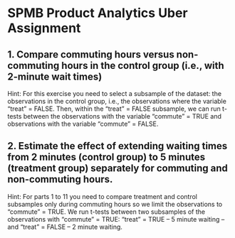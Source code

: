# SPMB Product Analytics Uber Assignment

## 1. Compare commuting hours versus non-commuting hours in the control group (i.e., with 2-minute wait times)
Hint: For this exercise you need to select a subsample of the dataset: the observations in the control group, i.e., the observations where the variable “treat” = FALSE. Then, within the “treat” = FALSE subsample, we can run t-tests between the observations with the variable “commute” = TRUE and observations with the variable “commute” = FALSE.

## 2. Estimate the effect of extending waiting times from 2 minutes (control group) to 5 minutes (treatment group) separately for commuting and non-commuting hours.
Hint:  For parts 1 to 11 you need to compare treatment and control subsamples only during commuting hours so we limit the observations to “commute” = TRUE. We run t-tests between two subsamples of the observations with “commute” = TRUE: “treat” = TRUE – 5 minute waiting – and “treat” = FALSE – 2 minute waiting.
